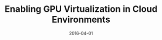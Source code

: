 ---
title: "Enabling GPU Virtualization in Cloud Environments"
collection: publications
permalink: /publication/2016-04-01-Enabling-GPU-Virtualization-in-Cloud-Environments
type: "conference"
date: 2016-04-01
venue: '<em>6th International Conference on Cloud Computing and Services Science (CLOSER)</em>'
citation: ' <strong>S. Iserte</strong>,  F. Clemente-Castelló,  A. Castelló,  R. Mayo, and  E. Quintana-Ortí, &quot;Enabling GPU Virtualization in Cloud Environments.&quot; <em>6th International Conference on Cloud Computing and Services Science (CLOSER)</em>, Apr. 2016.'
---